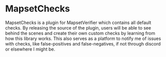 # MapsetChecks
MapsetChecks is a plugin for MapsetVerifier which contains all default checks. By releasing the source of the plugin, users will be able to see behind the scenes and create their own custom checks by learning from how this library works. This also serves as a platform to notify me of issues with checks, like false-positives and false-negatives, if not through discord or elsewhere I might be.
